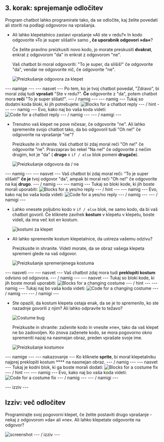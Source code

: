 ## 3. korak: sprejemanje odločitev

Program chatbot lahko programirate tako, da se odločite, kaj želite povedati ali storiti na podlagi odgovorov na vprašanja.

+ Ali lahko klepetalnico zastavi vprašanje »Ali ste v redu?« In kodo odgovorite »To je super slišati!« samo **, če uporabnik odgovori »da«**?
    
    Če želite pravilno preizkusiti novo kodo, jo morate preskusiti **dvakrat**, enkrat z odgovorom "da" in enkrat z odgovorom "ne".
    
    Vaš chatbot bi moral odgovoriti: "To je super, da slišiš!" če odgovorite "da", vendar ne odgovorite nič, če odgovorite "ne".
    
    ![Preizkušanje odgovora za klepet](images/chatbot-if-test.png)

\--- namige \--- \--- nasvet \--- Po tem, ko je tvoj chatbot povedal, "Zdravo", bi moral zdaj tudi **vprašati** "Ste v redu?". **Če** odgovorite z "da", potem chatbot mora **reči** "To je super slišati!". \--- / namig \--- \--- namig \--- Tukaj so dodatni koda bloki, ki jih potrebujete: ![Blocks for a chatbot reply](images/chatbot-if-blocks.png) \--- / hint \--- \--- namig \--- Evo, kako naj bo vaša koda videti: ![Code for a chatbot reply](images/chatbot-if-code.png) \--- / namig \--- \--- / namigi \---

+ Trenutno vaš klepet ne pove ničesar, če odgovorite "ne". Ali lahko spremenite svojo chatbot tako, da bo odgovoril tudi "Oh ne!" če odgovorite na vprašanje "ne"?
    
    Preizkusite in shranite. Vaš chatbot bi zdaj moral reči "Oh ne!" če odgovorite "ne". Pravzaprav bo rekel "Na ne!" če odgovorite z nečim drugim, kot je "da" ( **drugo** v `if / else` blok pomeni **drugače**).
    
    ![Preizkušanje odgovora da / ne](images/chatbot-if-else-test.png)

\--- namig \--- \--- nasvet \--- Vaš chatbot bi zdaj moral reči: "To je super slišati!" **če je** tvoj odgovor "da", ampak bi moral reči "Oh ne!" če odgovorite na kaj **drugo**. \--- / namig \--- \--- namig \--- Tukaj so bloki kode, ki jih boste morali uporabiti: ![Blocks for a yes/no reply](images/chatbot-if-else-blocks.png) \--- / hint \--- \--- namig \--- Evo, kako naj bo vaša koda videti: ![Code for a yes/no reply](images/chatbot-if-else-code.png) \--- / namig \--- \--- / namigi \---

+ Lahko vnesete poljubno kodo v `if / else` blok, ne samo kodo, da bi vaš chatbot govoril. Če kliknete zavihek **kostum** v klepetu v klepetu, boste videli, da ima več kot en kostum.
    
    ![kostumi za klepet](images/chatbot-costume-view.png)

+ Ali lahko spremenite kostum klepetalnice, da ustreza vašemu odzivu?
    
    Preizkusite in shranite. Videti morate, da se obraz vašega klepeta spremeni glede na vaš odgovor.
    
    ![Preizkušanje spremenjenega kostuma](images/chatbot-costume-test.png)

\--- nasveti \--- \--- nasvet \--- Vaš chatbot zdaj mora tudi **preklopiti kostum** odvisno od odgovora. \--- / namig \--- \--- nasvet \--- Tukaj so bloki kode, ki jih boste morali uporabiti: ![Blocks for a changing costume](images/chatbot-costume-blocks.png) \--- / hint \--- \--- namig \--- Tukaj naj bo vaša koda videti: ![Code for a changing costume](images/chatbot-costume-code.png) \--- / namig \--- \--- / namigi \---

+ Ste opazili, da kostum klepeta ostaja enak, da se je to spremenilo, ko ste nazadnje govorili z njim? Ali lahko odpravite to težavo?
    
    ![Costume bug](images/chatbot-costume-bug-test.png)
    
    Preizkusite in shranite: zaženite kodo in vnesite »ne«, tako da vaš klepet ne bo zadovoljen. Ko znova zaženete kodo, se mora pogovorno okno spremeniti nazaj na nasmejan obraz, preden vprašate svoje ime.
    
    ![Preizkušanje kostumov](images/chatbot-costume-fix-test.png)

\--- namige \--- \--- nakazovanje \--- Ko kliknete **sprite**, bi moral klepetalniku najprej preklopiti kostum **** na nasmejan obraz. \--- / namig \--- \--- nasvet \--- Tukaj je kodni blok, ki ga boste morali dodati: ![Blocks for a costume fix](images/chatbot-costume-fix-blocks.png) \--- / hint \--- \--- namig \--- Evo, kako naj bo vaša koda videti: ![Code for a costume fix](images/chatbot-costume-fix-code.png) \--- / namig \--- \--- / namigi \---

\--- izziv \---

## Izziv: več odločitev

Programirajte svoj pogovorni klepet, če želite postaviti drugo vprašanje - nekaj z odgovorom »da« ali »ne«. Ali lahko klepetate odgovorite na odgovor?

![screenshot](images/chatbot-joke.png) \--- / izziv \---